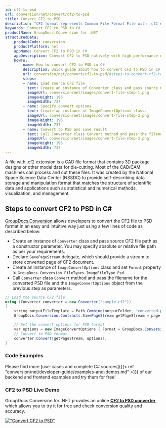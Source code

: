 ```yaml
---
id: cf2-to-psd
url: conversion/net/convert/cf2-to-psd
title: Convert CF2 to PSD
description: "CF2 format represents Common File Format File with .cf2 extension. Learn how to convert CF2 to PSD file programmatically in C# language using GroupDocs.Conversion for .NET library."
keywords: Convert CF2 to PSD in C#
productName: GroupDocs.Conversion for .NET
structuredData:
    productCode: conversion
    productPlatform: net
    appName: Convert CF2 to PSD in C#
    appDescription: Convert CF2 to PSD natively with high performance using C# language and server side GroupDocs.Conversion for .NET APIs, without the use of any software like Microsoft or Open Office.
    howTo:
        name: How to convert CF2 to PSD in C# 
        description: Quick guide about how to convert CF2 to PSD in C# with high performance and accuracy.
        url: conversion/net/convert/cf2-to-psd/#steps-to-convert-cf2-to-psd-in-c
        steps:
        - name: Load source CF2 file 
          text: Create an instance of Converter class and pass source CF2 file path as a constructor parameter. You may specify absolute or relative file path as per your requirements. 
          imageUrl: conversion/net/images/convert-file-step-1.png
          imageHeight: 196
          imageWidth: 737
        - name: Specify convert options 
          text: Create an instance of ImageConvertOptions class.
          imageUrl: conversion/net/images/convert-file-step-2.png
          imageHeight: 196
          imageWidth: 737
        - name: Convert to PSD and save result 
          text: Call Converter class Convert method and pass the filename for the converted HTML file and the ImageConvertOptions object from the previous step as parameters.
          imageUrl: conversion/net/images/convert-file-step-3.png
          imageHeight: 196
          imageWidth: 737
---
```


A file with .cf2 extension is a CAD file format that contains 3D package designs or other model data for die-cutting. Most of the CAD/CAM machines can process and cut these files. It was created by the National Space Science Data Center (NSSDC) to provide self-describing data storage and manipulation format that matches the structure of scientific data and applications such as statistical and numerical methods, visualization, and management. 

## Steps to convert CF2 to PSD in C#

[GroupDocs.Conversion](https://products.groupdocs.com/conversion/net) allows developers to convert the CF2 file to PSD format in an easy and intuitive way just using a few lines of code as described below:

* Create an instance of `Converter` class and pass source CF2 file path as a constructor parameter. You may specify absolute or relative file path as per your requirements. 
* Declare `SavePageStream` delegate, which should provide a stream to store converted page of CF2 document.
* Create an instance of `ImageConvertOptions` class and set `Format` property to `GroupDocs.Conversion.FileTypes.ImageFileType.Psd`.
* Call `Converter` class `Convert` method and pass the filename for the converted PSD file and the `ImageConvertOptions` object from the previous step as parameters.

```csharp
// Load the source CF2 file
using (Converter converter = new Converter("sample.cf2"))
{
    string outputFileTemplate = Path.Combine(outputFolder, "converted-page-{0}.psd");
    GroupDocs.Conversion.Contracts.SavePageStream getPageStream = page => new FileStream(string.Format(outputFileTemplate, page), FileMode.Create);

    // Set the convert options for PSD format
    var options = new ImageConvertOptions { Format = GroupDocs.Conversion.FileTypes.ImageFileType.Psd };   
    // Convert to PSD format
    converter.Convert(getPageStream, options);
}
```

### Code Examples

Please find more [use-cases and complete C# sources]({{< ref "conversion/net/developer-guide/examples-and-demos.md" >}}) of our backend and frontend examples and try them for free!

### CF2 to PSD Live Demo

GroupDocs.Conversion for .NET provides an online [**CF2 to PSD converter**](https://products.groupdocs.app/conversion/cf2-to-psd), which allows you to try it for free and check conversion quality and accuracy.

[!["Convert CF2 to PSD"](conversion/net/images/convert-to-psd/convert-cf2-to-psd.png)](https://products.groupdocs.app/conversion/cf2-to-psd)